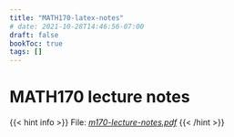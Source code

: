 ```yaml
---
title: "MATH170-latex-notes"
# date: 2021-10-28T14:46:56-07:00
draft: false
bookToc: true
tags: []
---
```


# MATH170 lecture notes

{{< hint info >}}
File: [*m170-lecture-notes.pdf*](/notes/m170-lecture-notes.pdf) 
{{< /hint >}}

